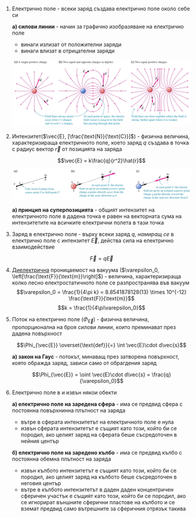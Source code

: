 1. Електрично поле - всеки заряд създава електрично поле около себе си
	
	**а) силови линии** - начин за графично изобразяване на електрично поле
	- винаги излизат от положителни заряди
	- винаги влизат в отрицателни заряди
	
	![Силови линии](Resources/Силови%20линии.jpg)
	
2. Интензитет($\vec{E}, [\frac{\text{N}}{\text{C}}]$) - физична величина, характеризираща електричното поле, което заряд $q$ създава в точка с радиус вектор $\vec{r}$ от позицията на заряда
	
	$$\vec{E} = k\frac{q}{r^2}\hat{r}$$
	
	![Интензитет на електрично поле](Resources/Интензитет%20на%20електрично%20поле.jpg)
	
	**а) принцип на суперпозицията** - общият интензитет на електричното поле в дадена точка е равен на векторната сума на интензитетите на всичките електрични полета в тази точка

3. Заряд в електрично поле - върху всеки заряд $q$, *намиращ се* в електрично поле с интензитет $\vec{E}$, действа сила на електрично взаимодействие
	
	$$\vec{F} = q\vec{E}$$

4. [Диелектрична](../7.%20Електромагнетизъм/5.%20Диелектрици.md) проницаемост на вакуума ($\varepsilon_0, \left[\frac{\text{F}}{\text{m}}\right]$) - величина, характеризираща колко лесно електростатичното поле се разпространява във вакуум
	$$\varepsilon_0 = \frac{1}{4\pi k} = 8.8541878128(13) \times 10^{-12} \frac{\text{F}}{\text{m}}$$
	$$k = \frac{1}{4\pi\varepsilon_0}$$

5. Поток на електрично поле ($\Phi_{\vec{E}}$) - физична величина, пропорционална на броя силови линии, които преминават през дадена повърхност
	
	$$\Phi_{\vec{E}} \overset{\text{def}}{=} \int \vec{E}\cdot d\vec{s}$$
	
	**а) закон на Гаус** - потокът, минаващ през затворена повърхност, която ображда заряд, зависи само от обрагдения заряд
	
	$$\Phi_{\vec{E}} = \oint \vec{E}\cdot d\vec{s} = \frac{q}{\varepsilon_0}$$

6. Електрично поле в и извън някои обекти
	
	**а) електрично поле на заредена сфера** - има се предвид сфера с постоянна повърхнинна плътност на заряда
	- вътре в сферата интензитетът на електричното поле е нула
	- извън сферата интензитетът е същият като този, който би се породил, ако целият заряд на сферата беше съсредоточен в нейния център
	
	**б) електрично поле на заредено кълбо** - има се предвид кълбо с постоянна обемна плътност на заряда
	- извън кълбото интензитетът е същият като този, който би се породил, ако целият заряд на кълбото беше съсредоточен в неговия център
	- вътре в кълбото интензитетът в даден даден концентричен сферичен участък е същият като този, който би се породил, ако се игнорират външните сферични пластове на кълбото и се вземат предвид само вътрешните за сферичния отрязък такива